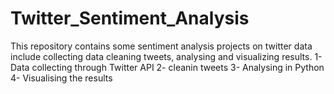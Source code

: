 # Twitter_Sentiment_Analysis

This repository contains some sentiment analysis projects on twitter data include collecting data cleaning tweets, analysing and visualizing results.
1- Data collecting through Twitter API
2- cleanin tweets 
3- Analysing in Python 
4- Visualising the results
